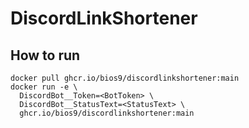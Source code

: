# DiscordLinkShortener
## How to run
```
docker pull ghcr.io/bios9/discordlinkshortener:main
docker run -e \
  DiscordBot__Token=<BotToken> \
  DiscordBot__StatusText=<StatusText> \
  ghcr.io/bios9/discordlinkshortener:main
```
